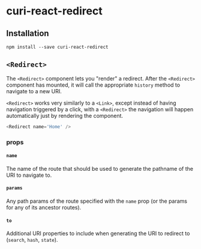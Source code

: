 # curi-react-redirect

## Installation

```
npm install --save curi-react-redirect
```

## `<Redirect>`

The `<Redirect>` component lets you "render" a redirect. After the `<Redirect>` component has mounted, it will call the appropriate `history` method to navigate to a new URI.

`<Redirect>` works very similarly to a `<Link>`, except instead of having navigation triggered by a click, with a `<Redirect>` the navigation will happen automatically just by rendering the component.

```js
<Redirect name='Home' />
```

### props

#### `name`

The name of the route that should be used to generate the pathname of the URI to navigate to.

#### `params`

Any path params of the route specified with the `name` prop (or the params for any of its ancestor routes).

#### `to`

Additional URI properties to include when generating the URI to redirect to (`search`, `hash`, `state`).
